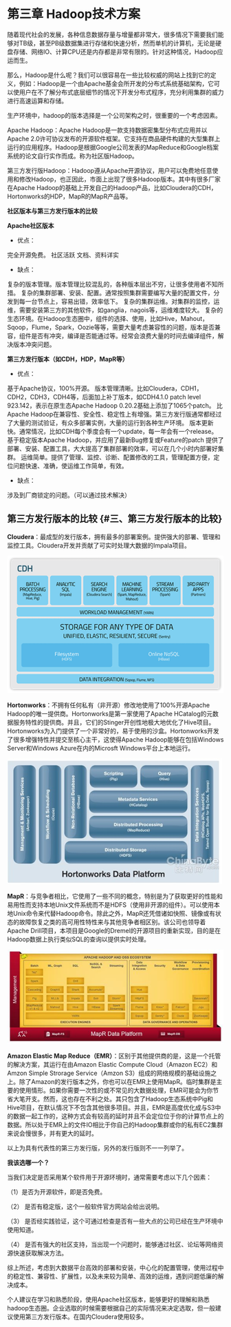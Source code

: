# 第三章 Hadoop技术方案

随着现代社会的发展，各种信息数据存量与增量都非常大，很多情况下需要我们能够对TB级，甚至PB级数据集进行存储和快速分析，然而单机的计算机，无论是硬盘存储、网络IO、计算CPU还是内存都是非常有限的。针对这种情况，Hadoop应运而生。

那么，Hadoop是什么呢？我们可以很容易在一些比较权威的网站上找到它的定义，例如：Hadoop是一个由Apache基金会所开发的分布式系统基础架构，它可以使用户在不了解分布式底层细节的情况下开发分布式程序，充分利用集群的威力进行高速运算和存储。

生产环境中，hadoop的版本选择是一个公司架构之时，很重要的一个考虑因素。

Apache Hadoop：Apache Hadoop是一款支持数据密集型分布式应用并以Apache 2.0许可协议发布的开源软件框架。它支持在商品硬件构建的大型集群上运行的应用程序。Hadoop是根据Google公司发表的MapReduce和Google档案系统的论文自行实作而成。称为社区版Hadoop。

第三方发行版Hadoop：Hadoop遵从Apache开源协议，用户可以免费地任意使用和修改Hadoop，也正因此，市面上出现了很多Hadoop版本。其中有很多厂家在Apache Hadoop的基础上开发自己的Hadoop产品，比如Cloudera的CDH，Hortonworks的HDP，MapR的MapR产品等。

**社区版本与第三方发行版本的比较**

**Apache社区版本**

* 优点：

完全开源免费。 社区活跃 文档、资料详实

* 缺点：

复杂的版本管理。版本管理比较混乱的，各种版本层出不穷，让很多使用者不知所措。 复杂的集群部署、安装、配置。通常按照集群需要编写大量的配置文件，分发到每一台节点上，容易出错，效率低下。 复杂的集群运维。对集群的监控，运维，需要安装第三方的其他软件，如ganglia，nagois等，运维难度较大。 复杂的生态环境。在Hadoop生态圈中，组件的选择、使用，比如Hive，Mahout，Sqoop，Flume，Spark，Oozie等等，需要大量考虑兼容性的问题，版本是否兼容，组件是否有冲突，编译是否能通过等。经常会浪费大量的时间去编译组件，解决版本冲突问题。

**第三方发行版本（如CDH，HDP，MapR等）**

* 优点：

基于Apache协议，100%开源。 版本管理清晰。比如Cloudera，CDH1，CDH2，CDH3，CDH4等，后面加上补丁版本，如CDH4.1.0 patch level 923.142，表示在原生态Apache Hadoop 0.20.2基础上添加了1065个patch。 比Apache Hadoop在兼容性、安全性、稳定性上有增强。第三方发行版通常都经过了大量的测试验证，有众多部署实例，大量的运行到各种生产环境。 版本更新快。通常情况，比如CDH每个季度会有一个update，每一年会有一个release。 基于稳定版本Apache Hadoop，并应用了最新Bug修复或Feature的patch 提供了部署、安装、配置工具，大大提高了集群部署的效率，可以在几个小时内部署好集群。 运维简单。提供了管理、监控、诊断、配置修改的工具，管理配置方便，定位问题快速、准确，使运维工作简单，有效。

* 缺点：

涉及到厂商锁定的问题。（可以通过技术解决）

## 第三方发行版本的比较 {#三、第三方发行版本的比较}

**Cloudera**：最成型的发行版本，拥有最多的部署案例。提供强大的部署、管理和监控工具。Cloudera开发并贡献了可实时处理大数据的Impala项目。

![](/assets/3_1-1.png)

**Hortonworks**：不拥有任何私有（非开源）修改地使用了100%开源Apache Hadoop的唯一提供商。Hortonworks是第一家使用了Apache HCatalog的元数据服务特性的提供商。并且，它们的Stinger开创性地极大地优化了Hive项目。Hortonworks为入门提供了一个非常好的，易于使用的沙盒。Hortonworks开发了很多增强特性并提交至核心主干，这使得Apache Hadoop能够在包括Windows Server和Windows Azure在内的Microsft Windows平台上本地运行。

![](/assets/3.1-2.png)

**MapR**：与竞争者相比，它使用了一些不同的概念，特别是为了获取更好的性能和易用性而支持本地Unix文件系统而不是HDFS（使用非开源的组件）。可以使用本地Unix命令来代替Hadoop命令。除此之外，MapR还凭借诸如快照、镜像或有状态的故障恢复之类的高可用性特性来与其他竞争者相区别。该公司也领导着Apache Drill项目，本项目是Google的Dremel的开源项目的重新实现，目的是在Hadoop数据上执行类似SQL的查询以提供实时处理。

![](/assets/3-1.png)

**Amazon Elastic Map Reduce（EMR）**：区别于其他提供商的是，这是一个托管的解决方案，其运行在由Amazon Elastic Compute Cloud（Amazon EC2）和Amzon Simple Strorage Service（Amzon S3）组成的网络规模的基础设施之上。除了Amazon的发行版本之外，你也可以在EMR上使用MapR。临时集群是主要的使用情形。如果你需要一次性的或不常见的大数据处理，EMR可能会为你节省大笔开支。然而，这也存在不利之处。其只包含了Hadoop生态系统中Pig和Hive项目，在默认情况下不包含其他很多项目。并且，EMR是高度优化成与S3中的数据一起工作的，这种方式会有较高的延时并且不会定位位于你的计算节点上的数据。所以处于EMR上的文件IO相比于你自己的Hadoop集群或你的私有EC2集群来说会慢很多，并有更大的延时。

以上为具有代表性的第三方发行版，另外的发行版则不一一列举了。

**我该选哪一个？**

当我们决定是否采用某个软件用于开源环境时，通常需要考虑以下几个因素：

（1）是否为开源软件，即是否免费。

（2） 是否有稳定版，这个一般软件官方网站会给出说明。

（3） 是否经实践验证，这个可通过检查是否有一些大点的公司已经在生产环境中使用知道。

（4） 是否有强大的社区支持，当出现一个问题时，能够通过社区、论坛等网络资源快速获取解决方法。

综上所述，考虑到大数据平台高效的部署和安装，中心化的配置管理，使用过程中的稳定性、兼容性、扩展性，以及未来较为简单、高效的运维，遇到问题低廉的解决成本。

个人建议在学习和熟悉阶段，使用Apache社区版本，能够更好的理解和熟悉hadoop生态圈。企业选取的时候需要根据自己的实际情况来决定选取，但一般建议使用第三方发行版本。在国内Cloudera使用较多。

